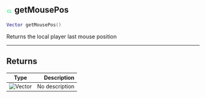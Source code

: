 ## ![client](../../.gitbook/assets/client.png) getMousePos

```lua
Vector getMousePos()
```

Returns the local player last mouse position

------
## Returns

| Type   | Description |
| ------ | ----------: |
| ![Vector](./readme/vector "mention") | No description |

